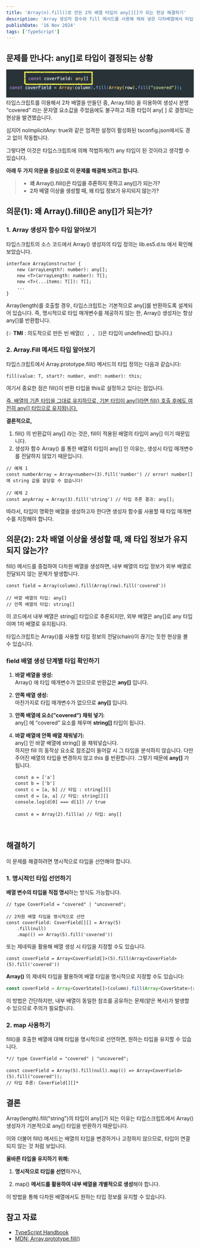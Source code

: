 ```yaml
---
title: 'Array(n).fill()로 만든 2차 배열 타입이 any[][]가 되는 현상 해결하기'
description: 'Array 생성자 함수와 fill 메서드를 사용해 채워 넣은 다차배열에서 타입이 유지되지 않는 현상을 해결해봅시다!'
publishDate: '16 Nov 2024'
tags: ['TypeScript']
---
```


## **문제를 만나다: any[]로 타입이 결정되는 상황**

![에러 상황](error.png)
타입스크립트를 이용해서 2차 배열을 만들던 중, Array.fill() 을 이용하여 생성시 분명 “covered” 라는 문자열 요소값을 주었음에도 불구하고 최종 타입이 any[ ] 로 결정되는 현상을 발견했습니다.

심지어 noImplicitAny: true와 같은 엄격한 설정이 활성화된 tsconfig.json에서도 경고 없이 작동합니다.

그렇다면 이것은 타입스크립트에 의해 적법하게(?) any 타입이 된 것이라고 생각할 수 있습니다.

**아래 두 가지 의문을 중심으로 이 문제를 해결해 보려고 합니다.**

> - **왜 Array().fill()은 타입을 추론하지 못하고 any[]가 되는가?**
> - **2차 배열 이상을 생성할 때, 왜 타입 정보가 유지되지 않는가?**

## **의문(1): 왜 Array().fill()은 any[]가 되는가?**

### 1. Array 생성자 함수 타입 알아보기

타입스크립트의 소스 코드에서 Array() 생성자의 타입 정의는 lib.es5.d.ts 에서 확인해 보았습니다.

```tsx
interface ArrayConstructor {
    new (arrayLength?: number): any[];
    new <T>(arrayLength: number): T[];
    new <T>(...items: T[]): T[];
    ...
}
```

Array(length)를 호출할 경우, 타입스크립트는 기본적으로 any[]를 반환하도록 설계되어 있습니다. 즉, 명시적으로 타입 매개변수를 제공하지 않는 한, Array() 생성자는 항상 any[]를 반환합니다.

(💡 **TMI** : 의도적으로 만든 빈 배열(`[ , , ]`)은 타입이 undefined[] 입니다.)

### 2. Array.Fill 메서드 타입 알아보기

타입스크립트에서 Array.prototype.fill() 메서드의 타입 정의는 다음과 같습니다:

```tsx
fill(value: T, start?: number, end?: number): this;
```

여기서 중요한 점은 fill()이 반환 타입을 this로 설정하고 있다는 점입니다.

<u>즉, 배열의 기존 타입을 그대로 유지하므로, 기본 타입이 any[]라면 fill() 호출 후에도 여전히 any[] 타입으로 유지됩니다.</u>

**결론적으로,**

1.  fill() 의 반환값이 any[] 라는 것은, fill이 적용된 배열의 타입이 any[] 이기 때문입니다.
2.  생성자 함수 Array() 를 통한 배열의 타입이 any[] 인 이유는, 생성시 타입 매개변수를 전달하지 않았기 때문입니다.

```tsx
// 예제 1
const numberArray = Array<number>(3).fill('number') // error! number[] 에 string 값을 할당할 수 없습니다!

// 예제 2
const anyArray = Array(3).fill('string') // 타입 추론 결과: any[];
```

따라서, 타입이 명확한 배열을 생성하고자 한다면 생성자 함수를 사용할 때 타입 매개변수를 지정해야 합니다.

## **의문(2): 2차 배열 이상을 생성할 때, 왜 타입 정보가 유지되지 않는가?**

fill() 메서드를 중첩하여 다차원 배열을 생성하면, 내부 배열의 타입 정보가 외부 배열로 전달되지 않는 문제가 발생합니다.

```tsx
const field = Array(column).fill(Array(row).fill('covered'))

// 바깥 배열의 타입: any[]
// 안쪽 배열의 타입: string[]
```

이 코드에서 내부 배열은 string[] 타입으로 추론되지만, 외부 배열은 any[]로 any 타입이며 1차 배열로 유지됩니다.

타입스크립트는 Array()를 사용할 타입 정보의 전달(chain)이 끊기는 듯한 현상을 볼 수 있습니다.

### field 배열 생성 단계별 타입 확인하기

1. **바깥 배열을 생성:** <br>
   Array() 에 타입 매개변수가 없으므로 반환값은 **any[]** 입니다.

2. **안쪽 배열 생성:** <br>
   마찬가지로 타입 매개변수가 없으므로 **any[]** 입니다.

3. **안쪽 배열에 요소(”covered”) 채워 넣기:** <br>
   any[] 에 “covered” 요소를 채우며 **string[]** 타입이 됩니다.

4. **바깥 배열에 안쪽 배열 채워넣기:** <br>
   any[] 인 바깥 배열에 string[] 을 채워넣습니다. <br>
   하지만 fill 의 동작상 요소로 참조값이 들어갈 시 그 타입을 분석하지 않습니다. 다만 주어진 배열의 타입을 변경하지 않고 this 를 반환합니다. 그렇기 때문에 **any[]** 가 됩니다.

   ```tsx
   const a = ['a']
   const b = ['b']
   const c = [a, b] // 타입 : string[][]
   const d = [a, a] // 타입: string[][]
   console.log(d[0] === d[1]) // true

   const e = Array(2).fill(a) // 타입: any[]
   ```

   <br>

## **해결하기**

이 문제를 해결하려면 명시적으로 타입을 선언해야 합니다.

### 1. 명시적인 타입 선언하기

**배열 변수의 타입을 직접 명시**하는 방식도 가능합니다.

```tsx
// type CoverField = "covered" | "uncovered";

// 2차원 배열 타입을 명시적으로 선언
const coverField: CoverField[][] = Array(5)
	.fill(null)
	.map(() => Array(5).fill('covered'))
```

또는 제네릭을 활용해 배열 생성 시 타입을 지정할 수도 있습니다.

```tsx
const coverField = Array<CoverField[]>(5).fill(Array<CoverField>(5).fill('covered'))
```

**Array<T>()** 의 제네릭 타입을 활용하여 배열 타입을 명시적으로 지정할 수도 있습니다:

```jsx
const coverField = Array<CoverState[]>(column).fill(Array<CoverState>(row).fill("covered"));
```

이 방법은 간단하지만, 내부 배열이 동일한 참조를 공유하는 문제(얕은 복사)가 발생할 수 있으므로 주의가 필요합니다.

### **2. map 사용하기**

fill()을 호출한 배열에 대해 타입을 명시적으로 선언하면, 원하는 타입을 유지할 수 있습니다.

```tsx
*// type CoverField = "covered" | "uncovered";

const coverField = Array(5).fill(null).map(() => Array<CoverField>(5).fill("covered"));
// 타입 추론: CoverField[][]*
```

## **결론**

Array(length).fill("string")의 타입이 any[]가 되는 이유는 타입스크립트에서 Array() 생성자가 기본적으로 any[] 타입을 반환하기 때문입니다.

이와 더불어 fill() 메서드는 배열의 타입을 변경하거나 고정하지 않으므로, 타입이 연결되지 않는 것 처럼 보입니다.

**올바른 타입을 유지하기 위해:**

1. **명시적으로 타입을 선언**하거나,

2. map() **메서드를 활용하여 내부 배열을 개별적으로 생성**해야 합니다.

이 방법을 통해 다차원 배열에서도 원하는 타입 정보를 유지할 수 있습니다.

## **참고 자료**

- [TypeScript Handbook](https://www.typescriptlang.org/docs/handbook/intro.html)
- [MDN: Array.prototype.fill()](https://developer.mozilla.org/en-US/docs/Web/JavaScript/Reference/Global_Objects/Array/fill)

